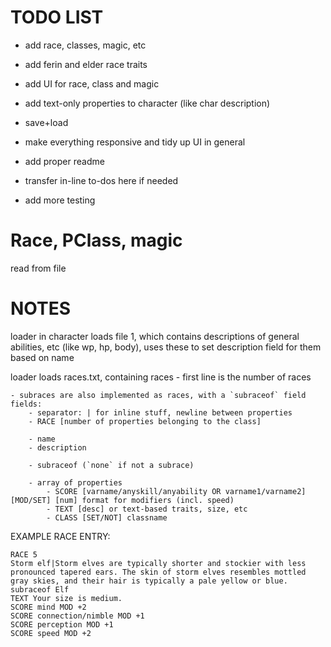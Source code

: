 # TODO LIST

- add race, classes, magic, etc
- add ferin and elder race traits
- add UI for race, class and magic
- add text-only properties to character (like char description)
- save+load
- make everything responsive and tidy up UI in general

- add proper readme
- transfer in-line to-dos here if needed

- add more testing

# Race, PClass, magic

read from file

# NOTES

loader in character loads file 1, which contains descriptions of general abilities, etc (like wp, hp, body), uses these to set description field for them based on name

loader loads races.txt, containing races
    - first line is the number of races
    
    - subraces are also implemented as races, with a `subraceof` field
    fields:
        - separator: | for inline stuff, newline between properties
        - RACE [number of properties belonging to the class]
        
        - name
        - description
        
        - subraceof (`none` if not a subrace)

        - array of properties
            - SCORE [varname/anyskill/anyability OR varname1/varname2] [MOD/SET] [num] format for modifiers (incl. speed)
            - TEXT [desc] or text-based traits, size, etc
            - CLASS [SET/NOT] classname


EXAMPLE RACE ENTRY:
```
RACE 5
Storm elf|Storm elves are typically shorter and stockier with less pronounced tapered ears. The skin of storm elves resembles mottled gray skies, and their hair is typically a pale yellow or blue.
subraceof Elf
TEXT Your size is medium.
SCORE mind MOD +2
SCORE connection/nimble MOD +1
SCORE perception MOD +1
SCORE speed MOD +2
```
